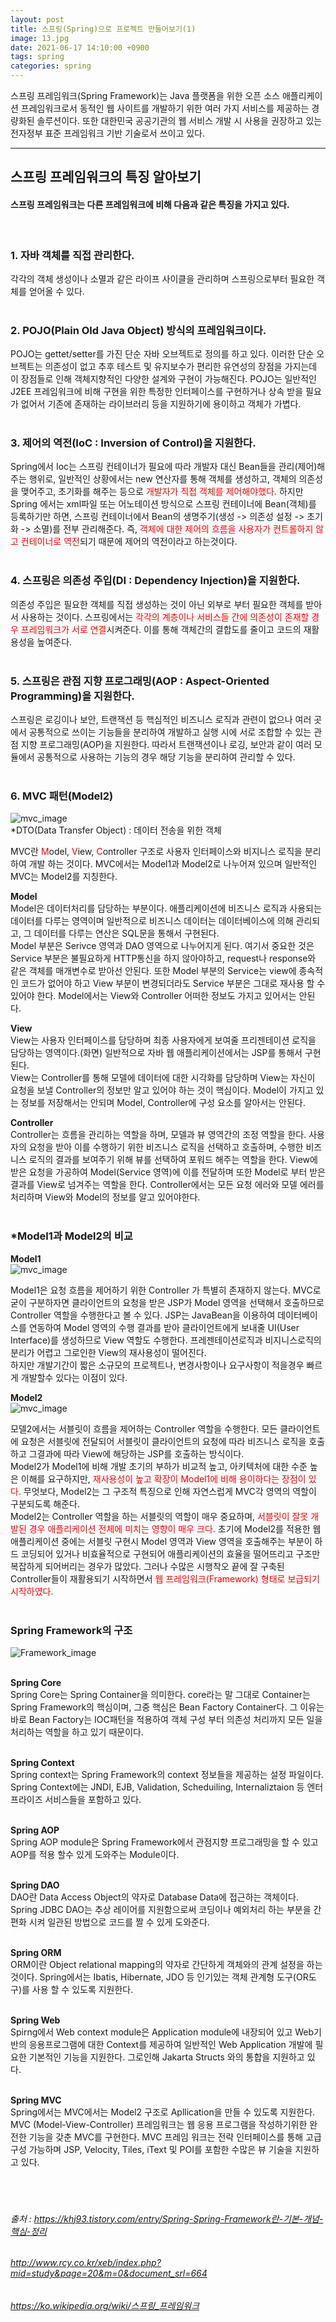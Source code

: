 ```yaml
---
layout: post
title: 스프링(Spring)으로 프로젝트 만들어보기(1)
image: 13.jpg
date: 2021-06-17 14:10:00 +0900
tags: spring
categories: spring
---
```

스프링 프레임워크(Spring Framework)는 Java 플랫폼을 위한 오픈 소스 애플리케이션 프레임워크로서 동적인 웹 사이트를 개발하기 위한 여러 가지 서비스를 제공하는 경량화된 솔루션이다. 또한 대한민국 공공기관의 웹 서비스 개발 시 사용을 권장하고 있는 전자정부 표준 프레임워크 기반 기술로서 쓰이고 있다.

***

## **스프링 프레임워크의 특징 알아보기**  

#### 스프링 프레임워크는 다른 프레임워크에 비해 다음과 같은 특징을 가지고 있다.  
<br>


### **1. 자바 객체를 직접 관리한다.**  
각각의 객체 생성이나 소멸과 같은 라이프 사이클을 관리하며 스프링으로부터 필요한 객체를 얻어올 수 있다.  
<br>


### **2. POJO(Plain Old Java Object) 방식의 프레임워크이다.**  
POJO는 gettet/setter를 가진 단순 자바 오브젝트로 정의를 하고 있다. 이러한 단순 오브젝트는 의존성이 없고 추후 테스트 및 유지보수가 편리한 유연성의 장점을 가지는데 이 장점들로 인해 객체지향적인 다양한 설계와 구현이 가능해진다. POJO는 일반적인 J2EE 프레임워크에 비해 구현을 위한 특정한 인터페이스를 구현하거나 상속 받을 필요가 없어서 기존에 존재하는 라이브러리 등을 지원하기에 용이하고 객체가 가볍다.  
<br>


### **3. 제어의 역전(IoC : Inversion of Control)을 지원한다.**  
Spring에서 Ioc는 스프링 컨테이너가 필요에 따라 개발자 대신 Bean들을 관리(제어)해주는 행위로, 일반적인 상황에서는 new 연산자를 통해 객체를 생성하고, 객체의 의존성을 맺어주고, 초기화를 해주는 등으로 <span style="color:red">개발자가 직접 객체를 제어해야했다.</span> 하지만 Spring 에서는 xml파일 또는 어노테이션 방식으로 스프링 컨테이너에 Bean(객체)를 등록하기만 하면, 스프링 컨테이너에서 Bean의 생명주기(생성 -> 의존성 설정 -> 초기화 -> 소멸)를 전부 관리해준다. 즉, <span style="color:red">객체에 대한 제어의 흐름을 사용자가 컨트롤하지 않고 컨테이너로 역전</span>되기 때문에 제어의 역전이라고 하는것이다.  
<br>


### **4. 스프링은 의존성 주입(DI : Dependency Injection)을 지원한다.**  
의존성 주입은 필요한 객체를 직접 생성하는 것이 아닌 외부로 부터 필요한 객체를 받아서 사용하는 것이다. 스프링에서는 <span style="color:red">각각의 계층이나 서비스들 간에 의존성이 존재할 경우 프레임워크가 서로 연결</span>시켜준다. 이를 통해 객체간의 결합도를 줄이고 코드의 재활용성을 높여준다.  
<br>


### **5. 스프링은 관점 지향 프로그래밍(AOP : Aspect-Oriented Programming)을 지원한다.**  
스프링은 로깅이나 보안, 트랜잭션 등 핵심적인 비즈니스 로직과 관련이 없으나 여러 곳에서 공통적으로 쓰이는 기능들을 분리하여 개발하고 실행 시에 서로 조합할 수 있는 관점 지향 프로그래밍(AOP)을 지원한다. 따라서 트랜잭션이나 로깅, 보안과 같이 여러 모듈에서 공통적으로 사용하는 기능의 경우 해당 기능을 분리하여 관리할 수 있다.  
<br>


### **6. MVC 패턴(Model2)**  

![mvc_image]({{site.baseurl}}/images/mvc2.jpg)  
*DTO(Data Transfer Object) : 데이터 전송을 위한 객체  


MVC란 <span style="color:red">M</span>odel, <span style="color:red">V</span>iew, <span style="color:red">C</span>ontroller 구조로 사용자 인터페이스와 비지니스 로직을 분리하여 개발 하는 것이다. MVC에서는 Model1과 Model2로 나누어져 있으며 일반적인 MVC는 Model2를 지칭한다. 
<br>


**Model**  
Model은 데이터처리를 담당하는 부분이다. 애플리케이션에 비즈니스 로직과 사용되는 데이터를 다루는 영역이며 일반적으로 비즈니스 데이터는 데이터베이스에 의해 관리되고, 그 데이터를 다루는 연산은 SQL문을 통해서 구현된다.  
Model 부분은 Serivce 영역과 DAO 영역으로 나누어지게 된다. 여기서 중요한 것은 Service 부분은 불필요하게 HTTP통신을 하지 않아야하고, request나 response와 같은 객체를 매개변수로 받아선 안된다. 또한 Model 부분의 Service는 view에 종속적인 코드가 없어야 하고 View 부분이 변경되더라도 Service 부분은 그대로 재사용 할 수 있어야 한다.
Model에서는 View와 Controller 어떠한 정보도 가지고 있어서는 안된다.
<br>


**View**  
View는 사용자 인터페이스를 담당하며 최종 사용자에게 보여줄 프리젠테이션 로직을 담당하는 영역이다.(화면) 일반적으로 자바 웹 애플리케이션에서는 JSP를 통해서 구현된다.  
View는 Controller를 통해 모델에 데이터에 대한 시각화를 담당하며 View는 자신이 요청을 보낼 Controller의 정보만 알고 있어야 하는 것이 핵심이다. Model이 가지고 있는 정보를 저장해서는 안되며 Model, Controller에 구성 요소를 알아서는 안된다.
<br>


**Controller**  
Controller는 흐름을 관리하는 역할을 하며, 모델과 뷰 영역간의 조정 역할을 한다. 사용자의 요청을 받아 이를 수행하기 위한 비즈니스 로직을 선택하고 호출하며, 수행한 비즈니스 로직의 결과를 보여주기 위해 뷰를 선택하여 포워드 해주는 역할을 한다.
View에 받은 요청을 가공하여 Model(Service 영역)에 이를 전달하며 또한 Model로 부터 받은 결과를 View로 넘겨주는 역할을 한다. Controller에서는 모든 요청 에러와 모델 에러를 처리하며 View와 Model의 정보를 알고 있어야한다.
<br>
<br>



### *Model1과 Model2의 비교  
**Model1**  
![mvc_image]({{site.baseurl}}/images/mvc1.jpg)  


Model1은 요청 흐름을 제어하기 위한 Controller 가 특별히 존재하지 않는다. MVC로 굳이 구분하자면 클라이언트의 요청을 받은 JSP가 Model 영역을 선택해서 호출하므로 Controller 역할을 수행한다고 볼 수 있다. JSP는 JavaBean을 이용하여 데이터베이스를 연동하여 Model 영역의 수행 결과를 받아 클라이언트에게 보내줄 UI(User Interface)를 생성하므로 View 역할도 수행한다. 프레젠테이션로직과 비지니스로직의 분리가 어렵고 그로인한 View의 재사용성이 떨어진다.  
하지만 개발기간이 짧은 소규모의 프로젝트나, 변경사항이나 요구사항이 적을경우 빠르게 개발할수 있다는 이점이 있다.
<br>


**Model2**  
![mvc_image]({{site.baseurl}}/images/mvc2.jpg)  


모델2에서는 서블릿이 흐름을 제어하는 Controller 역할을 수행한다. 모든 클라이언트에 요청은 서블릿에 전달되어 서블릿이 클라이언트의 요청에 따라 비즈니스 로직을 호출하고 그결과에 따라 View에 해당하는 JSP를 호출하는 방식이다.  
Model2가 Model1에 비해 개발 초기의 부하가 비교적 높고, 아키텍처에 대한 수준 높은 이해를 요구하지만, <span style="color:red">재사용성이 높고 확장이 Model1에 비해 용이하다는 장점이 있다.</span> 무엇보다, Model2는 그 구조적 특징으로 인해 자연스럽게 MVC각 영역의 역할이 구분되도록 해준다.  
Model2는 Controller 역할을 하는 서블릿의 역할이 매우 중요하며, <span style="color:red">서블릿이 잘못 개발된 경우 애플리케이션 전체에 미치는 영향이 매우 크다.</span> 초기에 Model2를 적용한 웹 애플리케이션 중에는 서블릿 구현시 Model 영역과 View 영역을 호출해주는 부분이 하드 코딩되어 있거나 비효율적으로 구현되어 애플리케이션의 효율을 떨어뜨리고 구조만 복잡하게 되어버리는 경우가 많았다. 그러나 수많은 시행착오 끝에 잘 구축된 Controller들이 재활용되기 시작하면서 <span style="color:red">웹 프레임워크(Framework) 형태로 보급되기 시작하였다.</span>
<br>
<br>


### **Spring Framework의 구조**  
![Framework_image]({{site.baseurl}}/images/Framework.jpg)  
<br>


**Spring Core**  
Spring Core는 Spring Container을 의미한다. core라는 말 그대로 Container는 Spring Framework의 핵심이며, 그중 핵심은 Bean Factory Container다. 그 이유는 바로 Bean Factory는 IOC패턴을 적용하여 객체 구성 부터 의존성 처리까지 모든 일을 처리하는 역할을 하고 있기 때문이다.  
<br>


**Spring Context**  
Spring context는 Spring Framework의 context 정보들을 제공하는 설정 파일이다. Spring Context에는 JNDI, EJB, Validation, Scheduiling, Internaliztaion 등 엔터프라이즈 서비스들을 포함하고 있다.  
<br>


**Spring AOP**  
Spring AOP module은 Spring Framework에서 관점지향 프로그래밍을 할 수 있고 AOP를 적용 할수 있게 도와주는 Module이다.  
<br>


**Spring DAO**  
DAO란 Data Access Object의 약자로 Database Data에 접근하는 객체이다. Spring JDBC DAO는 추상 레이어를 지원함으로써 코딩이나 예외처리 하는 부분을 간편화 시켜 일관된 방법으로 코드를 짤 수 있게 도와준다.  
<br>


**Spring ORM**  
ORM이란 Object relational mapping의 약자로 간단하게 객체와의 관계 설정을 하는 것이다. Spring에서는 Ibatis, Hibernate, JDO 등 인기있는 객체 관계형 도구(OR도구)를 사용 할 수 있도록 지원한다.  
<br>


**Spring Web**  
Spirng에서 Web context module은 Application module에 내장되어 있고 Web기반의 응용프로그램에 대한 Context를 제공하여 일반적인 Web Application 개발에 필요한 기본적인 기능을 지원한다. 그로인해 Jakarta Structs 와의 통합을 지원하고 있다.  
<br>


**Spring MVC**  
Spring에서는 MVC에서는 Model2 구조로 Apllication을 만들 수 있도록 지원한다. MVC (Model-View-Controller) 프레임워크는 웹 응용 프로그램을 작성하기위한 완전한 기능을 갖춘 MVC를 구현한다. MVC 프레임 워크는 전략 인터페이스를 통해 고급 구성 가능하며 JSP, Velocity, Tiles, iText 및 POI를 포함한 수많은 뷰 기술을 지원하고 있다.  
<br>
<br>
<br>


###### 출처 : https://khj93.tistory.com/entry/Spring-Spring-Framework란-기본-개념-핵심-정리  
###### http://www.rcy.co.kr/xeb/index.php?mid=study&page=20&m=0&document_srl=664
###### https://ko.wikipedia.org/wiki/스프링_프레임워크